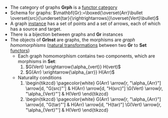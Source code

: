 - The category of graphs **Grph** is a 
  [functor category](/docs/math/defs/funcat.qmd)
- Schema for graphs: $\mathbf{Gr}:=\boxed{\overset{Arr}\bullet \overset{src}{\underset{tar}{\rightrightarrows}}\overset{Vert}\bullet}$
- A graph [instance](/docs/math/examples/dbinst.qmd) has a set of points and a 
  set of arrows, each of 
  which has a source and target.
- There is a bijection between graphs and **Gr** instances
- The objects of **GrInst** are graphs, the morphisms are *graph homomorphisms* 
  ([natural transformations](/docs/math/defs/natural_transformation.qmd) 
  between two **Gr** to **Set** 
  [functors](/docs/math/defs/functor.qmd))
  - Each graph homomorphism contains two components, which are morphisms in 
    **Set**:
      1. $G(Vert) \xrightarrow{\alpha_{vert}} H(vert)$
      2.  $G(Arr) \xrightarrow{\alpha_{arr}} H(Arr)$
  - Naturality conditions
      1. \begin{tikzcd} \pagecolor{white} G(Arr) \arrow[r, "\alpha_{Arr}"] \arrow[d, "G(src)"'] & H(Arr) \arrow[d, "H(src)"] \\G(Vert) \arrow[r, "\alpha_{Vert}"']                   & H(Vert)                   \end{tikzcd}
      2. \begin{tikzcd} \pagecolor{white} G(Arr) \arrow[r, "\alpha_{Arr}"] \arrow[d, "G(tar)"'] & H(Arr) \arrow[d, "H(tar)"] \\G(Vert) \arrow[r, "\alpha_{Vert}"']                   & H(Vert)                   \end{tikzcd}
